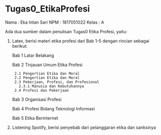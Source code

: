 # Tugas0_EtikaProfesi
Nama  : Eka Intan Sari
NPM   : 1817051022
Kelas : A

Ada dua sumber dalam penulisan Tugas0 Etika Profesi, yaitu:
1. Latex, berisi materi etika profesi dari Bab 1-5 dengan rincian sebagai berikut:
   
   Bab 1 Latar Belakang
   
   Bab 2 Tinjauan Umum Etika Profesi
   
        2.1 Pengertian Etika dan Moral
        2.2 Pengertian Etika dan Moral
        2.3 Pekerjaan, Profesi, dan Profesional
          2.3.1 Manusia dan Kebutuhannya
        2.4 Profesi dan Pekerjaan
        
    Bab 3 Organisasi Profesi
    
    Bab 4 Profesi Bidang Teknologi Informasi
    
    Bab 5 Etika Berinternet

2. Listening Spotify, berisi penyebab dari pelanggaran etika dan sanksinya
